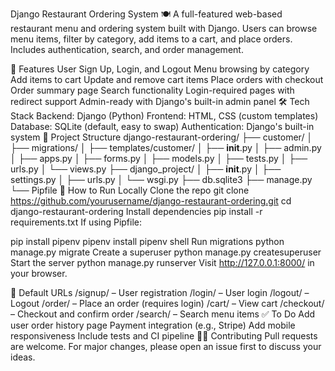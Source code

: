 Django Restaurant Ordering System 🍽️
A full-featured web-based restaurant menu and ordering system built with Django. Users can browse menu items, filter by category, add items to a cart, and place orders. Includes authentication, search, and order management.

🚀 Features
User Sign Up, Login, and Logout
Menu browsing by category
Add items to cart
Update and remove cart items
Place orders with checkout
Order summary page
Search functionality
Login-required pages with redirect support
Admin-ready with Django's built-in admin panel
🛠️ Tech Stack
Backend: Django (Python)
Frontend: HTML, CSS (custom templates)
Database: SQLite (default, easy to swap)
Authentication: Django's built-in system
📁 Project Structure
django-restaurant-ordering/
├── customer/
│   ├── migrations/
│   ├── templates/customer/
│   ├── __init__.py
│   ├── admin.py
│   ├── apps.py
│   ├── forms.py
│   ├── models.py
│   ├── tests.py
│   ├── urls.py
│   └── views.py
├── django_project/
│   ├── __init__.py
│   ├── settings.py
│   ├── urls.py
│   └── wsgi.py
├── db.sqlite3
├── manage.py
└── Pipfile
🚦 How to Run Locally
Clone the repo
git clone https://github.com/yourusername/django-restaurant-ordering.git
cd django-restaurant-ordering
Install dependencies
pip install -r requirements.txt
If using Pipfile:

pip install pipenv
pipenv install
pipenv shell
Run migrations
python manage.py migrate
Create a superuser
python manage.py createsuperuser
Start the server
python manage.py runserver
Visit http://127.0.0.1:8000/ in your browser.

🔐 Default URLs
/signup/ – User registration
/login/ – User login
/logout/ – Logout
/order/ – Place an order (requires login)
/cart/ – View cart
/checkout/ – Checkout and confirm order
/search/ – Search menu items
✅ To Do
Add user order history page
Payment integration (e.g., Stripe)
Add mobile responsiveness
Include tests and CI pipeline
🧑‍💻 Contributing
Pull requests are welcome. For major changes, please open an issue first to discuss your ideas.
